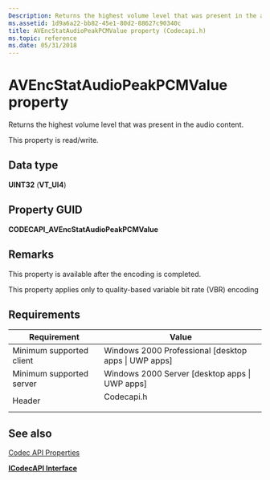 ```yaml
---
Description: Returns the highest volume level that was present in the audio content.
ms.assetid: 1d9a6a22-bb82-45e1-80d2-88627c90340c
title: AVEncStatAudioPeakPCMValue property (Codecapi.h)
ms.topic: reference
ms.date: 05/31/2018
---
```


# AVEncStatAudioPeakPCMValue property

Returns the highest volume level that was present in the audio content.

This property is read/write.

## Data type

**UINT32** (**VT\_UI4**)

## Property GUID

**CODECAPI\_AVEncStatAudioPeakPCMValue**

## Remarks

This property is available after the encoding is completed.

This property applies only to quality-based variable bit rate (VBR) encoding

## Requirements



| Requirement | Value |
|-------------------------------------|---------------------------------------------------------------------------------------|
| Minimum supported client<br/> | Windows 2000 Professional \[desktop apps \| UWP apps\]<br/>                     |
| Minimum supported server<br/> | Windows 2000 Server \[desktop apps \| UWP apps\]<br/>                           |
| Header<br/>                   | <dl> <dt>Codecapi.h</dt> </dl> |



## See also

<dl> <dt>

[Codec API Properties](codec-api-properties.md)
</dt> <dt>

[**ICodecAPI Interface**](/windows/desktop/api/Strmif/nn-strmif-icodecapi)
</dt> </dl>

 

 




